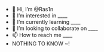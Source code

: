 - 👋 Hi, I’m @Ras1n
- 👀 I’m interested in ____
- 🌱 I’m currently learning ____
- 💞️ I’m looking to collaborate on ____
- 📫 How to reach me ____
- NOTHING TO KNOW ~!
<!---
Ras1n/Ras1n is a ✨ special ✨ repository because its `README.md` (this file) appears on your GitHub profile.
You can click the Preview link to take a look at your changes.
--->
